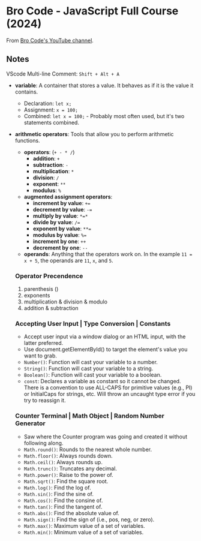 # Bro Code - JavaScript Full Course (2024)

From [Bro Code's YouTube channel](https://youtu.be/lfmg-EJ8gm4?si=yPvTYS3wx6eC94AE).

## Notes

VScode Multi-line Comment: `Shift + Alt + A`

- **variable**: A container that stores a value. It behaves as if it is the value it contains.
  - Declaration: `let x;`
  - Assignment: `x = 100;`
  - Combined: `let x = 100;` - Probably most often used, but it's two statements combined.
- **arithmetic operators**: Tools that allow you to perform arithmetic functions.
  - **operators**: (`+ - * /`)
    - **addition**: `+`
    - **subtraction**: `-`
    - **multiplication**: `*`
    - **division**: `/`
    - **exponent**: `**`
    - **modulus**: `%`
  - **augmented assignment operators**:
    - **increment by value**: `+=`
    - **decrement by value**: `-=`
    - **multiply by value**: `*=*`
    - **divide by value**: `/=`
    - **exponent by value**: `**=`
    - **modulus by value**: `%=`
    - **increment by one**: `++`
    - **decrement by one**: `--`
  - **operands**: Anything that the operators work on. In the example `11 = x + 5`, the operands are `11`, `x`, and `5`.
  
  ### Operator Precendence

  1. parenthesis ()
  2. exponents
  3. multiplication & division & modulo
  4. addition & subtraction

  ### Accepting User Input | Type Conversion | Constants

  - Accept user input via a window dialog or an HTML input, with the latter preferred.
  - Use document.getElementById() to target the element's value you want to grab.
  - `Number()`: Function will cast your variable to a number.
  - `String()`: Function will cast your variable to a string.
  - `Boolean()`: Function will cast your variable to a boolean.
  - `const`: Declares a variable as constant so it cannot be changed.  There is a convention to use ALL-CAPS for primitive values (e.g., PI) or InitialCaps for strings, etc.  Will throw an uncaught type error if you try to reassign it.

  ### Counter Terminal | Math Object | Random Number Generator

  - Saw where the Counter program was going and created it without following along.
  - `Math.round()`: Rounds to the nearest whole number.
  - `Math.floor()`: Always rounds down.
  - `Math.ceil()`: Always rounds up.
  - `Math.trunc()`: Truncates any decimal.
  - `Math.power()`: Raise to the power of.
  - `Math.sqrt()`: Find the square root.
  - `Math.log()`: Find the log of.
  - `Math.sin()`: Find the sine of.
  - `Math.cos()`: Find the consine of.
  - `Math.tan()`: Find the tangent of.
  - `Math.abs()`: Find the absolute value of.
  - `Math.sign()`: Find the sign of (i.e., pos, neg, or zero).
  - `Math.max()`: Maximum value of a set of variables.
  - `Math.min()`: Minimum value of a set of variables.
